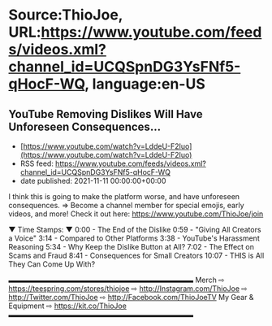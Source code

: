 # Source:ThioJoe, URL:https://www.youtube.com/feeds/videos.xml?channel_id=UCQSpnDG3YsFNf5-qHocF-WQ, language:en-US

## YouTube Removing Dislikes Will Have Unforeseen Consequences…
 - [https://www.youtube.com/watch?v=LddeU-F2Iuo](https://www.youtube.com/watch?v=LddeU-F2Iuo)
 - RSS feed: https://www.youtube.com/feeds/videos.xml?channel_id=UCQSpnDG3YsFNf5-qHocF-WQ
 - date published: 2021-11-11 00:00:00+00:00

I think this is going to make the platform worse, and have unforeseen consequences.
⇒ Become a channel member for special emojis, early videos, and more! Check it out here: https://www.youtube.com/ThioJoe/join

▼ Time Stamps: ▼
0:00 - The End of the Dislike 
0:59 - "Giving All Creators a Voice"
3:14 - Compared to Other Platforms
3:38 - YouTube's Harassment Reasoning
5:34 - Why Keep the Dislike Button at All?
7:02 - The Effect on Scams and Fraud 
8:41 - Consequences for Small Creators
10:07 - THIS is All They Can Come Up With?

▬▬▬▬▬▬▬▬▬▬▬▬▬▬▬▬▬▬▬▬▬▬▬▬▬▬
Merch ⇨ https://teespring.com/stores/thiojoe
⇨ http://Instagram.com/ThioJoe
⇨ http://Twitter.com/ThioJoe
⇨ http://Facebook.com/ThioJoeTV
My Gear & Equipment ⇨ https://kit.co/ThioJoe
▬▬▬▬▬▬▬▬▬▬▬▬▬▬▬▬▬▬▬▬▬▬▬▬▬▬

